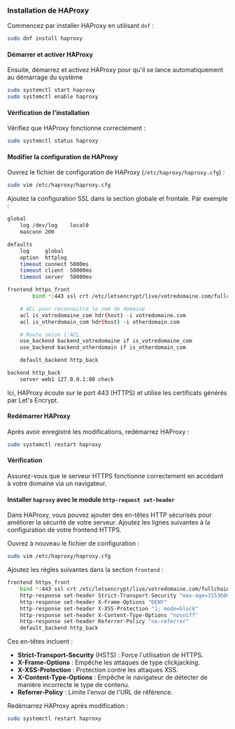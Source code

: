 ### Installation de **HAProxy**

Commencez par installer HAProxy en utilisant `dnf` :

```bash
sudo dnf install haproxy
```

#### Démarrer et activer HAProxy

Ensuite, démarrez et activez HAProxy pour qu'il se lance automatiquement au démarrage du système

```bash
sudo systemctl start haproxy
sudo systemctl enable haproxy
```

#### Vérification de l'installation

Vérifiez que HAProxy fonctionne correctement :

```bash
sudo systemctl status haproxy
```

#### Modifier la configuration de HAProxy

Ouvrez le fichier de configuration de HAProxy (`/etc/haproxy/haproxy.cfg`) :

```bash
sudo vim /etc/haproxy/haproxy.cfg
```

Ajoutez la configuration SSL dans la section globale et frontale. Par exemple :

```bash
global
    log /dev/log    local0
    maxconn 200

defaults
    log     global
    option  httplog
    timeout connect 5000ms
    timeout client  50000ms
    timeout server  50000ms

frontend https_front
	    bind *:443 ssl crt /etc/letsencrypt/live/votredomaine.com/fullchain.pem key /etc/letsencrypt/live/votredomaine.com/privkey.pem

	# ACL pour reconnaitre le nom de domaine 
	acl is_votredomaine_com hdr(host) -i votredomaine.com 
	acl is_otherdomain_com hdr(host) -i otherdomain.com

	# Route selon l'ACL 
	use_backend backend_votredomaine if is_votredomaine_com 
	use_backend backend_otherdomain if is_otherdomain_com

    default_backend http_back

backend http_back
    server web1 127.0.0.1:80 check

```

Ici, HAProxy écoute sur le port 443 (HTTPS) et utilise les certificats générés par Let's Encrypt.
#### Redémarrer HAProxy

Après avoir enregistré les modifications, redémarrez HAProxy :

```bash
sudo systemctl restart haproxy
```

#### Vérification

Assurez-vous que le serveur HTTPS fonctionne correctement en accédant à votre domaine via un navigateur.
#### Installer `haproxy` avec le module `http-request set-header`

Dans HAProxy, vous pouvez ajouter des en-têtes HTTP sécurisés pour améliorer la sécurité de votre serveur. Ajoutez les lignes suivantes à la configuration de votre frontend HTTPS.

Ouvrez à nouveau le fichier de configuration :

```bash
sudo vim /etc/haproxy/haproxy.cfg
```

Ajoutez les règles suivantes dans la section `frontend` :

```bash
frontend https_front
    bind *:443 ssl crt /etc/letsencrypt/live/votredomaine.com/fullchain.pem key /etc/letsencrypt/live/votredomaine.com/privkey.pem
    http-response set-header Strict-Transport-Security "max-age=31536000; includeSubDomains; preload"
    http-response set-header X-Frame-Options "DENY"
    http-response set-header X-XSS-Protection "1; mode=block"
    http-response set-header X-Content-Type-Options "nosniff"
    http-response set-header Referrer-Policy "no-referrer"
    default_backend http_back
```

Ces en-têtes incluent :

- **Strict-Transport-Security** (HSTS) : Force l'utilisation de HTTPS.
- **X-Frame-Options** : Empêche les attaques de type clickjacking.
- **X-XSS-Protection** : Protection contre les attaques XSS.
- **X-Content-Type-Options** : Empêche le navigateur de détecter de manière incorrecte le type de contenu.
- **Referrer-Policy** : Limite l'envoi de l'URL de référence.

Redémarrez HAProxy après modification :

```bash
sudo systemctl restart haproxy
```




